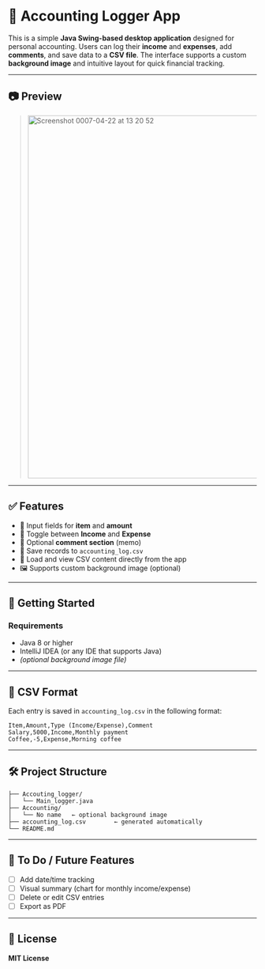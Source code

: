 # 📘 Accounting Logger App

This is a simple **Java Swing-based desktop application** designed for personal accounting. Users can log their **income** and **expenses**, add **comments**, and save data to a **CSV file**. The interface supports a custom **background image** and intuitive layout for quick financial tracking.

---

## 📷 Preview

> <img width="734" alt="Screenshot 0007-04-22 at 13 20 52" src="https://github.com/user-attachments/assets/3d2b7508-40c7-490e-a0f3-8c4bba95e600" />


---

## ✅ Features

- 🔹 Input fields for **item** and **amount**
- 🔺 Toggle between **Income** and **Expense**
- 💬 Optional **comment section** (memo)
- 💾 Save records to `accounting_log.csv`
- 📂 Load and view CSV content directly from the app
- 🖼️ Supports custom background image (optional)

---

## 🚀 Getting Started

### Requirements

- Java 8 or higher
- IntelliJ IDEA (or any IDE that supports Java)
- *(optional background image file)*
  
---

## 📄 CSV Format

Each entry is saved in `accounting_log.csv` in the following format:

```
Item,Amount,Type (Income/Expense),Comment
Salary,5000,Income,Monthly payment
Coffee,-5,Expense,Morning coffee
```

---

## 🛠️ Project Structure

```
├── Accouting_logger/
│   └── Main_logger.java
├── Accounting/
│   └── No name   ← optional background image
├── accounting_log.csv        ← generated automatically
└── README.md
```

---

## 📌 To Do / Future Features

- [ ] Add date/time tracking  
- [ ] Visual summary (chart for monthly income/expense)  
- [ ] Delete or edit CSV entries  
- [ ] Export as PDF  

---

## 📃 License

**MIT License**
